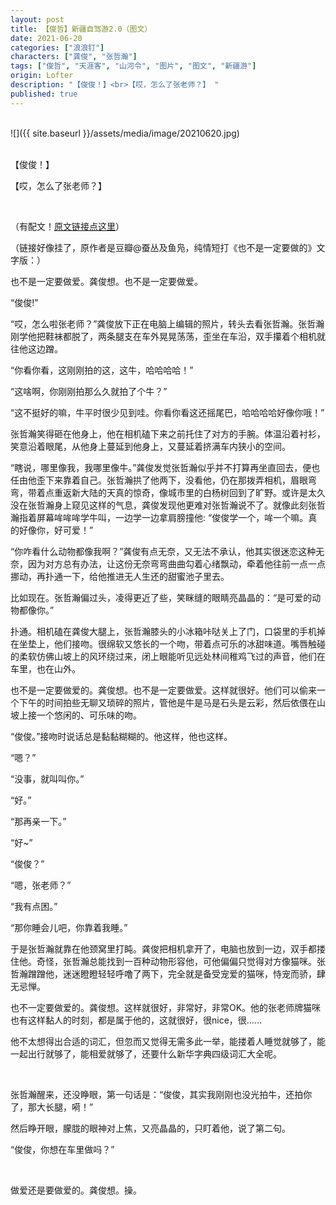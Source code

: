 ```yaml
---
layout: post
title: 【俊哲】新疆自驾游2.0（图文）
date: 2021-06-20
categories: ["浪浪钉"]
characters: ["龚俊", "张哲瀚"]
tags: ["俊哲", "天涯客", "山河令", "图片", "图文", "新疆游"]
origin: Lofter
description: "【俊俊！】<br>【哎，怎么了张老师？】 ​​​"
published: true
---
```


<br>
![]({{ site.baseurl }}/assets/media/image/20210620.jpg)
<br><br>

【俊俊！】

【哎，怎么了张老师？】 ​​​

<br>

（有配文！<a href="https://www.douban.com/group/topic/231621193/" target="_blank">原文链接点这里</a>）

（链接好像挂了，原作者是豆瓣@蚕丛及鱼凫，纯情短打《也不是一定要做的》文字版：）

也不是一定要做爱。龚俊想。也不是一定要做爱。

“俊俊!”

“哎，怎么啦张老师？”龚俊放下正在电脑上编辑的照片，转头去看张哲瀚。张哲瀚刚学他把鞋袜都脱了，两条腿支在车外晃晃荡荡，歪坐在车沿，双手攥着个相机就往他这边蹭。

“你看你看，这刚刚拍的这，这牛，哈哈哈哈！”

“这啥啊，你刚刚拍那么久就拍了个牛？”

“这不挺好的嘛，牛平时很少见到哇。你看你看这还摇尾巴，哈哈哈哈好像你哦！”

张哲瀚笑得砸在他身上，他在相机磕下来之前托住了对方的手腕。体温沿着衬衫，笑意沿着眼尾，从他身上蔓延到他身上，又蔓延着挤满车内狭小的空间。

“瞎说，哪里像我，我哪里像牛。”龚俊发觉张哲瀚似乎并不打算再坐直回去，便也任由他歪下来靠着自己。张哲瀚拱了他两下，没看他，仍在那拨弄相机，眉眼弯弯，带着点重返新大陆的天真的惊奇，像城市里的白杨树回到了旷野。或许是太久没在张哲瀚身上窥见这样的气息，龚俊发现他更难对张哲瀚说不了。就像此刻张哲瀚指着屏幕哞哞哞学牛叫，一边学一边拿肩膀撞他: “俊俊学一个，哞一个嘛。真的好像你，好可爱！”

“你咋看什么动物都像我啊？”龚俊有点无奈，又无法不承认，他其实很迷恋这种无奈，因为对方总有办法，让这份无奈弯弯曲曲勾着心绪飘动，牵着他往前一点一点挪动，再扑通一下，给他推进无人生还的甜蜜池子里去。

比如现在。张哲瀚偏过头，凌得更近了些，笑眯缝的眼睛亮晶晶的：“是可爱的动物都像你。”

扑通。相机磕在龚俊大腿上，张哲瀚膝头的小冰箱咔哒关上了门，口袋里的手机掉在坐垫上，他们接吻。很绵软又悠长的一个吻，带着点可乐的冰甜味道。嘴唇触碰的柔软仿佛山坡上的风环绕过来，闭上眼能听见远处林间稚鸡飞过的声音，他们在车里，也在山外。

也不是一定要做爱的。龚俊想。也不是一定要做爱。这样就很好。他们可以偷来一个下午的时间拍些无聊又琐碎的照片，管他是牛是马是石头是云彩，然后依偎在山坡上接一个悠闲的、可乐味的吻。

“俊俊。”接吻时说话总是黏黏糊糊的。他这样，他也这样。

“嗯？”

“没事，就叫叫你。”

“好。”

“那再亲一下。”

“好\~”

“俊俊？”

“嗯，张老师？”

“我有点困。”

“那你睡会儿吧，你靠着我睡。”

于是张哲瀚就靠在他颈窝里打盹。龚俊把相机拿开了，电脑也放到一边，双手都搂住他。奇怪，张哲瀚总能找到一百种动物形容他，可他偏偏只觉得对方像猫咪。张哲瀚蹭蹭他，迷迷瞪瞪轻轻呼噜了两下，完全就是备受宠爱的猫咪，恃宠而骄，肆无忌惮。

也不一定要做爱的。龚俊想。这样就很好，非常好，非常OK。他的张老师牌猫咪也有这样黏人的时刻，都是属于他的，这就很好，很nice，很……

他不太想得出合适的词汇，但忽而又觉得无需多此一举，能搂着人睡觉就够了，能一起出行就够了，能相爱就够了，还要什么新华字典四级词汇大全呢。

<br>

张哲瀚醒来，还没睁眼，第一句话是：“俊俊，其实我刚刚也没光拍牛，还拍你了，那大长腿，嗬！”

然后睁开眼，朦胧的眼神对上焦，又亮晶晶的，只盯着他，说了第二句。

“俊俊，你想在车里做吗？”

<br>

做爱还是要做爱的。龚俊想。操。
